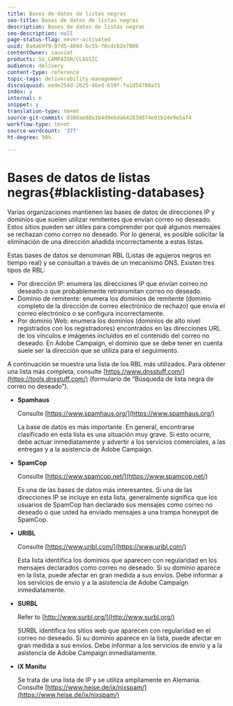```yaml
---
title: Bases de datos de listas negras
seo-title: Bases de datos de listas negras
description: Bases de datos de listas negras
seo-description: null
page-status-flag: never-activated
uuid: 8a4a69f9-87d5-4044-bc55-76cdcb2e7800
contentOwner: sauviat
products: SG_CAMPAIGN/CLASSIC
audience: delivery
content-type: reference
topic-tags: deliverability-management
discoiquuid: eede254d-2b25-46ed-b10f-fa1d54780a75
index: y
internal: n
snippet: y
translation-type: tm+mt
source-git-commit: 0386ae88a1b4d9ebda64283d874e01b14e9e5af4
workflow-type: tm+mt
source-wordcount: '377'
ht-degree: 98%

---
```



# Bases de datos de listas negras{#blacklisting-databases}

Varias organizaciones mantienen las bases de datos de direcciones IP y dominios que suelen utilizar remitentes que envían correo no deseado. Estos sitios pueden ser útiles para comprender por qué algunos mensajes se rechazan como correo no deseado. Por lo general, es posible solicitar la eliminación de una dirección añadida incorrectamente a estas listas.

Estas bases de datos se denominan RBL (Listas de agujeros negros en tiempo real) y se consultan a través de un mecanismo DNS. Existen tres tipos de RBL:

* Por dirección IP: enumera las direcciones IP que envían correo no deseado o que probablemente retransmitan correo no deseado.
* Dominio de remitente: enumera los dominios de remitente (dominio completo de la dirección de correo electrónico de rechazo) que envía el correo electrónico o se configura incorrectamente.
* Por dominio Web: enumera los dominios (dominios de alto nivel registrados con los registradores) encontrados en las direcciones URL de los vínculos e imágenes incluidos en el contenido del correo no deseado. En Adobe Campaign, el dominio que se debe tener en cuenta suele ser la dirección que se utiliza para el seguimiento.

A continuación se muestra una lista de los RBL más utilizados. Para obtener una lista más completa, consulte [https://www.dnsstuff.com/](https://tools.dnsstuff.com/) (formulario de “Búsqueda de lista negra de correo no deseado”).

* **Spamhaus**

   Consulte [https://www.spamhaus.org/](https://www.spamhaus.org/)

   La base de datos es más importante. En general, encontrarse clasificado en esta lista es una situación muy grave. Si esto ocurre, debe actuar inmediatamente y advertir a los servicios comerciales, a las entregas y a la asistencia de Adobe Campaign.

* **SpamCop**

   Consulte [https://www.spamcop.net/](https://www.spamcop.net/)

   Es una de las bases de datos más interesantes. Si una de las direcciones IP se incluye en esta lista, generalmente significa que los usuarios de SpamCop han declarado sus mensajes como correo no deseado o que usted ha enviado mensajes a una trampa honeypot de SpamCop.

* **URIBL**

   Consulte [https://www.uribl.com/](https://www.uribl.com/)

   Esta lista identifica los dominios que aparecen con regularidad en los mensajes declarados como correo no deseado. Si su dominio aparece en la lista, puede afectar en gran medida a sus envíos. Debe informar a los servicios de envío y a la asistencia de Adobe Campaign inmediatamente.

* **SURBL**

   Refer to [http://www.surbl.org/](http://www.surbl.org/)

   SURBL identifica los sitios web que aparecen con regularidad en el correo no deseado. Si su dominio aparece en la lista, puede afectar en gran medida a sus envíos. Debe informar a los servicios de envío y a la asistencia de Adobe Campaign inmediatamente.

* **iX Manitu**

   Se trata de una lista de IP y se utiliza ampliamente en Alemania. Consulte [https://www.heise.de/ix/nixspam/](https://www.heise.de/ix/nixspam/)

<!--* SORBS

  [https://www.nl.sorbs.net](https://www.nl.sorbs.net) compiles a list of IP addresses that are reputed to be dynamic IP address (i.e. attributed temporarily to ISP subscribers) or "open relay" addresses. Certain domains check whether the IP address of a sender is not listed on this site before accepting email. Checking the IP addresses on this site can prove useful.-->